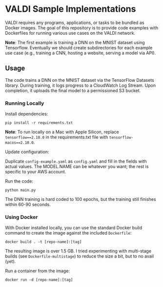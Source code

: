 # VALDI Sample Implementations

VALDI requires any programs, applications, or tasks to be bundled as Docker images. The goal of this repository is to 
provide code examples with Dockerfiles for running various use cases on the VALDI network.

**Note**: The first example is training a DNN on the MNIST dataset using Tensorflow. Eventually we should create 
subdirectories for each example use case (e.g., training a CNN, hosting a website, serving a model via API).

## Usage

The code trains a DNN on the MNIST dataset via the TensorFlow Datasets library. During training, it logs progress to a 
CloudWatch Log Stream. Upon completion, it uploads the final model to a permissioned S3 bucket.

### Running Locally

Install dependencies:
```angular2html
pip install -r requirements.txt
```

**Note**: To run locally on a Mac with Apple Silicon, replace `tensorflow==2.10.0` in the requirements.txt file with 
`tensorflow-macos==2.10.0`. 

Update configuration: 

Duplicate `config-example.yaml` as `config.yaml` and fill in the fields with actual values. The MODEL.NAME can be 
whatever you want; the rest is specific to your AWS account.

Run the code:
```angular2html
python main.py
```

The DNN training is hard coded to 100 epochs, but the training still finishes within 60-90 seconds.

### Using Docker

With Docker installed locally, you can use the standard Docker build command to create the image against the included 
`Dockerfile`:

```angular2html
docker build . -t [repo-name]:[tag]
```

The resulting image is over 1.5 GB. I tried experimenting with multi-stage builds (see `Dockerfile-multistage`) to 
reduce the size a bit, but to no avail (yet).

Run a container from the image:

```angular2html
docker run -d [repo-name]:[tag]
```